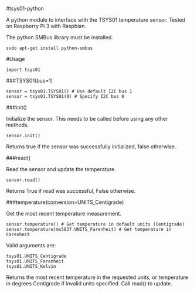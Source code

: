 #tsys01-python

A python module to interface with the TSYS01 temperature sensor. Tested on Raspberry Pi 3 with Raspbian.

The python SMBus library must be installed.

	sudo apt-get install python-smbus

#Usage

	import tsys01

###TSYS01(bus=1)

	sensor = tsys01.TSYS01() # Use default I2C bus 1
	sensor = tsys01.TSYS01(0) # Specify I2C bus 0

###init()

Initialize the sensor. This needs to be called before using any other methods.

    sensor.init()

Returns true if the sensor was successfully initialized, false otherwise.

###read()

Read the sensor and update the temperature.

    sensor.read()
        
Returns True if read was successful, False otherwise.

###temperature(conversion=UNITS_Centigrade)

Get the most recent temperature measurement.

	sensor.temperature() # Get temperature in default units (Centigrade)
	sensor.temperature(ms5837.UNITS_Farenheit) # Get temperature in Farenheit

Valid arguments are:

	tsys01.UNITS_Centigrade
	tsys01.UNITS_Farenheit
	tsys01.UNITS_Kelvin

Returns the most recent temperature in the requested units, or temperature in degrees Centigrade if invalid units specified. Call read() to update.

